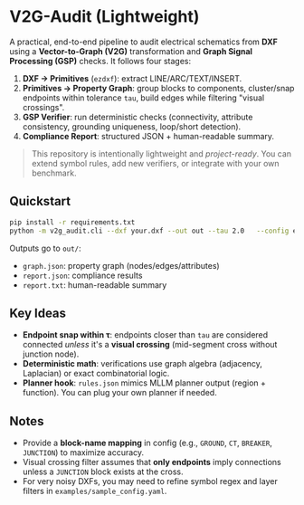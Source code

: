 
# V2G-Audit (Lightweight)

A practical, end-to-end pipeline to audit electrical schematics from **DXF** using a **Vector-to-Graph (V2G)** transformation
and **Graph Signal Processing (GSP)** checks. It follows four stages:

1. **DXF → Primitives** (`ezdxf`): extract LINE/ARC/TEXT/INSERT.
2. **Primitives → Property Graph**: group blocks to components, cluster/snap endpoints within tolerance `tau`, build edges while filtering "visual crossings".
3. **GSP Verifier**: run deterministic checks (connectivity, attribute consistency, grounding uniqueness, loop/short detection).
4. **Compliance Report**: structured JSON + human-readable summary.

> This repository is intentionally lightweight and _project-ready_. You can extend symbol rules, add new verifiers, or integrate with your own benchmark.

## Quickstart

```bash
pip install -r requirements.txt
python -m v2g_audit.cli --dxf your.dxf --out out --tau 2.0   --config examples/sample_config.yaml --rules examples/sample_rules.json
```

Outputs go to `out/`:
- `graph.json`: property graph (nodes/edges/attributes)
- `report.json`: compliance results
- `report.txt`: human-readable summary

## Key Ideas

- **Endpoint snap within τ**: endpoints closer than `tau` are considered connected _unless_ it's a **visual crossing** (mid-segment cross without junction node).
- **Deterministic math**: verifications use graph algebra (adjacency, Laplacian) or exact combinatorial logic.
- **Planner hook**: `rules.json` mimics MLLM planner output (region + function). You can plug your own planner if needed.

## Notes

- Provide a **block-name mapping** in config (e.g., `GROUND`, `CT`, `BREAKER`, `JUNCTION`) to maximize accuracy.
- Visual crossing filter assumes that **only endpoints** imply connections unless a `JUNCTION` block exists at the cross.
- For very noisy DXFs, you may need to refine symbol regex and layer filters in `examples/sample_config.yaml`.
